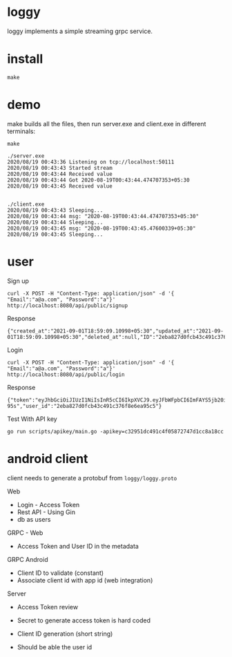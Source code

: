 loggy
=====

loggy implements a simple streaming grpc service.


install
=======
```
make
```
demo
====

make builds all the files, then run server.exe and client.exe in different terminals:

    make

    ./server.exe
    2020/08/19 00:43:36 Listening on tcp://localhost:50111
    2020/08/19 00:43:43 Started stream
    2020/08/19 00:43:44 Received value
    2020/08/19 00:43:44 Got 2020-08-19T00:43:44.474707353+05:30
    2020/08/19 00:43:45 Received value


    ./client.exe
    2020/08/19 00:43:43 Sleeping...
    2020/08/19 00:43:44 msg: "2020-08-19T00:43:44.474707353+05:30"
    2020/08/19 00:43:44 Sleeping...
    2020/08/19 00:43:45 msg: "2020-08-19T00:43:45.47600339+05:30"
    2020/08/19 00:43:45 Sleeping...

user
====

Sign up
```
curl -X POST -H "Content-Type: application/json" -d '{ "Email":"a@a.com", "Password":"a"}'  http://localhost:8080/api/public/signup
```

Response
```
{"created_at":"2021-09-01T18:59:09.10998+05:30","updated_at":"2021-09-01T18:59:09.10998+05:30","deleted_at":null,"ID":"2eba827d0fcb43c491c376f8e6ea95c5","name":"","email":"a@a.com","password":"$2a$14$WpD40lIz973owdfENHPUseNfnO9lA1/dsLpkeeb7rtGWvntv7o/yS","api_key":"c32951dc491c4f05872747d1cc8a18cc"}%
```

Login
```
curl -X POST -H "Content-Type: application/json" -d '{ "Email":"a@a.com", "Password":"a"}'  http://localhost:8080/api/public/login
```

Response
```
{"token":"eyJhbGciOiJIUzI1NiIsInR5cCI6IkpXVCJ9.eyJFbWFpbCI6ImFAYS5jb20iLCJleHAiOjE2MzA1ODkzNTMsImlzcyI6IkF1dGhTZXJ2aWNlIn0.rKmAL8LqNEirIUrjlHQuTaFu7uqkvbIFyFibqqN-95s","user_id":"2eba827d0fcb43c491c376f8e6ea95c5"}
```

Test With API key
```
go run scripts/apikey/main.go -apikey=c32951dc491c4f05872747d1cc8a18cc
```


android client
===============

client needs to generate a protobuf from `loggy/loggy.proto`


Web
- Login - Access Token
- Rest API - Using Gin
- db as users

GRPC - Web
- Access Token and User ID in the metadata

GRPC Android
- Client ID to validate (constant)
- Associate client id with app id (web integration)

Server
- Access Token review
- Secret to generate access token is hard coded

- Client ID generation (short string)
- Should be able the user id


